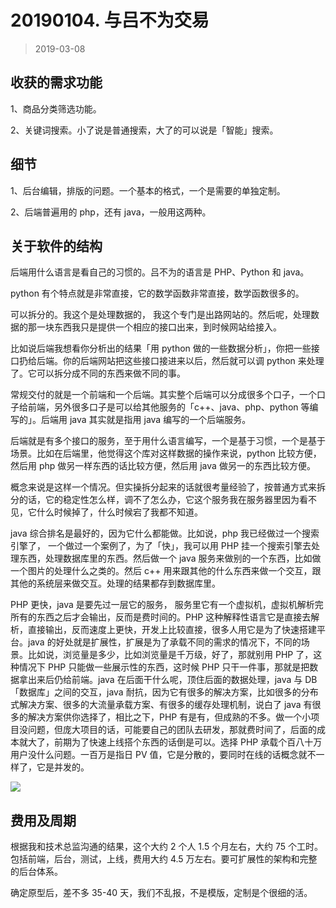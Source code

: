 # 20190104. 与吕不为交易
> 2019-03-08

## 收获的需求功能

1、商品分类筛选功能。

2、关键词搜索。小了说是普通搜索，大了的可以说是「智能」搜索。

## 细节

1、后台编辑，排版的问题。一个基本的格式，一个是需要的单独定制。

2、后端普遍用的 php，还有 java，一般用这两种。

## 关于软件的结构

后端用什么语言是看自己的习惯的。吕不为的语言是 PHP、Python 和 java。

python 有个特点就是非常直接，它的数学函数非常直接，数学函数很多的。

可以拆分的。我这个是处理数据的， 我这个专门是出路网站的。然后呢，处理数据的那一块东西我只是提供一个相应的接口出来，到时候网站给接入。

比如说后端我想看你分析出的结果「用 python 做的一些数据分析」，你把一些接口扔给后端。你的后端网站把这些接口接进来以后，然后就可以调 python 来处理了。它可以拆分成不同的东西来做不同的事。

常规交付的就是一个前端和一个后端。其实整个后端可以分成很多个口子，一个口子给前端，另外很多口子是可以给其他服务的「c++、java、php、python 等编写的」。后端用 java 其实就是指用 java 编写的一个后端服务。

后端就是有多个接口的服务，至于用什么语言编写，一个是基于习惯，一个是基于场景。比如在后端里，他觉得这个库对这样数据的操作来说，python 比较方便，然后用 php 做另一样东西的话比较方便，然后用 java 做另一的东西比较方便。

概念来说是这样一个情况。但实操拆分起来的话就很考量经验了，按普通方式来拆分的话，它的稳定性怎么样，调不了怎么办，它这个服务我在服务器里因为看不见，它什么时候掉了，什么时候宕了我都不知道。

java 综合排名是最好的，因为它什么都能做。比如说，php 我已经做过一个搜索引擎了， 一个做过一个案例了，为了「快」，我可以用 PHP 挂一个搜索引擎去处理东西，处理数据库里的东西。然后做一个 java 服务来做别的一个东西，比如做一个图片的处理什么之类的。然后 c++ 用来跟其他的什么东西来做一个交互，跟其他的系统层来做交互。处理的结果都存到数据库里。

PHP 更快，java 是要先过一层它的服务， 服务里它有一个虚拟机，虚拟机解析完所有的东西之后才会输出，反而是费时间的。PHP 这种解释性语言它是直接去解析，直接输出，反而速度上更快，开发上比较直接，很多人用它是为了快速搭建平台。java 的好处就是扩展性，扩展是为了承载不同的需求的情况下，不同的场景。比如说，浏览量是多少，比如浏览量是千万级，好了，那就别用 PHP 了，这种情况下 PHP 只能做一些展示性的东西，这时候 PHP 只干一件事，那就是把数据拿出来后仍给前端。java 在后面干什么呢，顶住后面的数据处理，java 与 DB「数据库」之间的交互，java 耐抗，因为它有很多的解决方案，比如很多的分布式解决方案、很多的大流量承载方案、有很多的缓存处理机制，说白了 java 有很多的解决方案供你选择了，相比之下，PHP 有是有，但成熟的不多。做一个小项目没问题，但庞大项目的话，可能要自己的团队去研发，那就费时间了，后面的成本就大了，前期为了快速上线搭个东西的话倒是可以。选择 PHP 承载个百八十万用户没什么问题。一百万是指日 PV 值，它是分散的，要同时在线的话概念就不一样了，它是并发的。

![](https://raw.githubusercontent.com/dalong0514/selfstudy/master/图片链接/计算机/2019001.PNG)

## 费用及周期

根据我和技术总监沟通的结果，这个大约 2 个人 1.5 个月左右，大约 75 个工时。包括前端，后台，测试，上线，费用大约 4.5 万左右。要可扩展性的架构和完整的后台体系。

确定原型后，差不多 35-40 天，我们不乱报，不是模版，定制是个很细的活。




